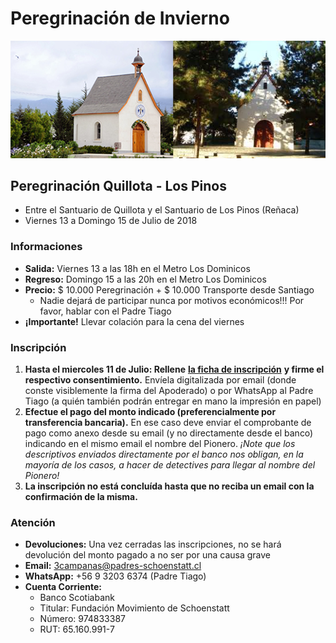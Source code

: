 # Peregrinación de Invierno

![](../../.gitbook/assets/santuarios.png)

## Peregrinación Quillota - Los Pinos

* Entre el Santuario de Quillota y el Santuario de Los Pinos \(Reñaca\)
* Viernes 13 a Domingo 15 de Julio de 2018

### Informaciones

* **Salida:** Viernes 13 a las 18h en el Metro Los Dominicos
* **Regreso:** Domingo 15 a las 20h en el Metro Los Dominicos
* **Precio:** $ 10.000 Peregrinación + $ 10.000 Transporte desde Santiago
  * Nadie dejará de participar nunca por motivos económicos!!! Por favor, hablar con el Padre Tiago
* **¡Importante!** Llevar colación para la cena del viernes

### Inscripción

1. **Hasta el miercoles 11 de Julio: Rellene** [**la ficha de inscripción**](http://pentecostes.info/peregrinacion_pioneros_2018-07.pdf) **y firme el respectivo consentimiento.** Envíela digitalizada por email \(donde conste visiblemente la firma del Apoderado\) o por WhatsApp al Padre Tiago \(a quién también podrán entregar en mano la impresión en papel\)
2. **Efectue el pago del monto indicado \(preferencialmente por transferencia bancaria\).** En ese caso deve enviar el comprobante de pago como anexo desde su email \(y no directamente desde el banco\) indicando en el mismo email el nombre del Pionero. _¡Note que los descriptivos enviados directamente por el banco nos obligan, en la mayoría de los casos, a hacer de detectives para llegar al nombre del Pionero!_
3. **La inscripción no está concluída hasta que no reciba un email con la confirmación de la misma.**

### Atención

* **Devoluciones:** Una vez cerradas las inscripciones, no se hará devolución del monto pagado a no ser por una causa grave
* **Email:** 3campanas@padres-schoenstatt.cl
* **WhatsApp:** +56 9 3203 6374 \(Padre Tiago\)
* **Cuenta Corriente:**
  * Banco Scotiabank
  * Titular: Fundación Movimiento de Schoenstatt
  * Número: 974833387
  * RUT: 65.160.991-7

